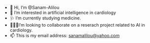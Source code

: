 - 👋 Hi, I’m @Sanam-Alilou
- 👀 I’m interested in artificial intelligence in cardiology
- 🩺 I’m currently studying medicine.
- 👩🏼‍💻I’m looking to collaborate on a reserach project related to AI in cardiology. 
- 📫 This is my email address: sanamalilou@yahoo.com

<!---
Sanam-Alilou/Sanam-Alilou is a ✨ special ✨ repository because its `README.md` (this file) appears on your GitHub profile.
You can click the Preview link to take a look at your changes.
--->
